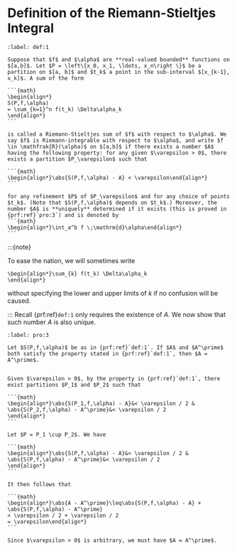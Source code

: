 # Definition of the Riemann-Stieltjes Integral

````{prf:definition}
:label: def:1

Suppose that $f$ and $\alpha$ are **real-valued bounded** functions on $[a,b]$. Let $P = \left\{x_0, x_1, \ldots, x_n\right \}$ be a partition on $[a, b]$ and $t_k$ a point in the sub-interval $[x_{k-1}, x_k]$. A sum of the form

```{math}
\begin{align*}
S(P,f,\alpha)
= \sum_{k=1}^n f(t_k) \Delta\alpha_k
\end{align*}
```

is called a Riemann-Stieltjes sum of $f$ with respect to $\alpha$. We say $f$ is Riemann-integrable with respect to $\alpha$, and write $f \in \mathfrak{R}(\alpha)$ on $[a,b]$ if there exists a number $A$ having the following property: for any given $\varepsilon > 0$, there exists a partition $P_\varepsilon$ such that

```{math}
\begin{align*}\abs{S(P,f,\alpha) - A} < \varepsilon\end{align*}
```

for any refinement $P$ of $P_\varepsilon$ and for any choice of points $t_k$. (Note that $S(P,f,\alpha)$ depends on $t_k$.) Moreover, the number $A$ is **uniquely** determined if it exists (this is proved in {prf:ref}`pro:3`) and is denoted by 
```{math}
\begin{align*}\int_a^b f \;\mathrm{d}\alpha\end{align*}
```

````

:::{note}

To ease the nation, we will sometimes write

```{math}
\begin{align*}\sum_{k} f(t_k) \Delta\alpha_k
\end{align*}
```

without specifying the lower and upper limits of $k$ if no confusion will be caused.

:::
Recall {prf:ref}`def:1` only requires the existence of $A$. We now show that such number $A$ is also unique.


````{prf:proposition}
:label: pro:3

Let $S(P,f,\alpha)$ be as in {prf:ref}`def:1`. If $A$ and $A^\prime$ both satisfy the property stated in {prf:ref}`def:1`, then $A = A^\prime$.

````

````{prf:proof}

Given $\varepsilon > 0$, by the property in {prf:ref}`def:1`, there exist partitions $P_1$ and $P_2$ such that

```{math}
\begin{align*}\abs{S(P_1,f,\alpha) - A}&< \varepsilon / 2 &
\abs{S(P_2,f,\alpha) - A^\prime}&< \varepsilon / 2
\end{align*}
```

Let $P = P_1 \cup P_2$. We have

```{math}
\begin{align*}\abs{S(P,f,\alpha) - A}&< \varepsilon / 2 &
\abs{S(P,f,\alpha) - A^\prime}&< \varepsilon / 2
\end{align*}
```

It then follows that

```{math}
\begin{align*}\abs{A - A^\prime}\leq\abs{S(P,f,\alpha) - A} +
\abs{S(P,f,\alpha) - A^\prime}
< \varepsilon / 2 + \varepsilon / 2
= \varepsilon\end{align*}
```

Since $\varepsilon > 0$ is arbitrary, we must have $A = A^\prime$.

````
